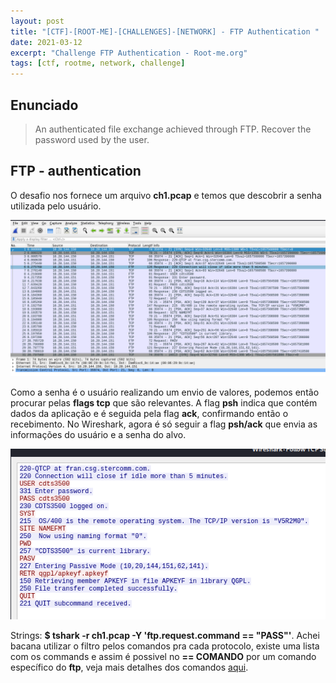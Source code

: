 ```yaml
---
layout: post
title: "[CTF]-[ROOT-ME]-[CHALLENGES]-[NETWORK] - FTP Authentication "
date: 2021-03-12
excerpt: "Challenge FTP Authentication - Root-me.org"
tags: [ctf, rootme, network, challenge]
---
```


## Enunciado

> An authenticated file exchange achieved through FTP. Recover the password used by the user.

## FTP - authentication

O desafio nos fornece um arquivo **ch1.pcap** e temos que descobrir a senha utilizada pelo usuário.

![Wireshark - ch1.pcap](/img_posts/ctf/rootme/network/ftp-auth-1.png)

Como a senha é o usuário realizando um envio de valores, podemos então procurar pelas **flags tcp** que são relevantes. A flag **psh** indica que contém dados da aplicação e é seguida pela flag **ack**, confirmando então o recebimento. No Wireshark, agora é só seguir a flag **psh/ack** que envia as informações do usuário e a senha do alvo.

![Seguindo o pacote](/img_posts/ctf/rootme/network/ftp-auth-2.png)

Strings: **$ tshark -r ch1.pcap -Y  'ftp.request.command == "PASS"'**.
Achei bacana utilizar o filtro pelos comandos pra cada protocolo, existe uma lista com os commands e assim é possivel no **== COMANDO** por um comando específico do **ftp**, veja mais detalhes dos comandos [aqui](https://en.wikipedia.org/wiki/List_of_FTP_commands).
